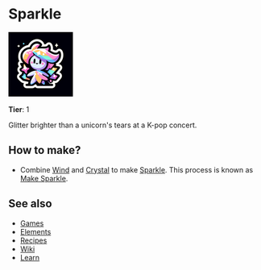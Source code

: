 # Sparkle

![](../images/item.sparkle.png)

**Tier**: 1

Glitter brighter than a unicorn's tears at a K-pop concert.

## How to make?

* Combine [Wind](/wiki/elements/wind) and [Crystal](/wiki/elements/crystal) to make [Sparkle](/wiki/elements/sparkle). This process is known as [Make Sparkle](/wiki/recipes/make-sparkle).

## See also

* [Games](/wiki/games)
* [Elements](/wiki/elements)
* [Recipes](/wiki/recipes)
* [Wiki](/wiki/index)
* [Learn](/learn/index)